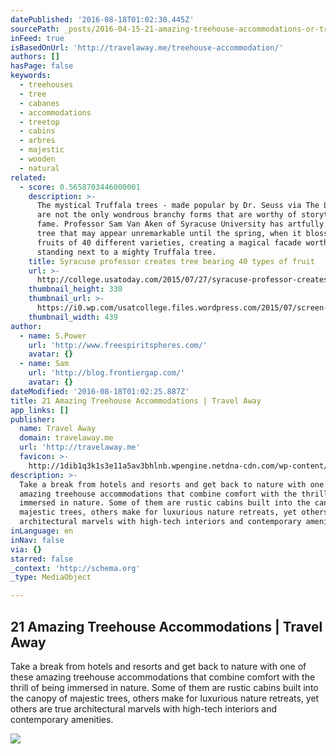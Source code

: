 ```yaml
---
datePublished: '2016-08-18T01:02:30.445Z'
sourcePath: _posts/2016-04-15-21-amazing-treehouse-accommodations-or-travel-away.md
inFeed: true
isBasedOnUrl: 'http://travelaway.me/treehouse-accommodation/'
authors: []
hasPage: false
keywords:
  - treehouses
  - tree
  - cabanes
  - accommodations
  - treetop
  - cabins
  - arbres
  - majestic
  - wooden
  - natural
related:
  - score: 0.5658703446000001
    description: >-
      The mystical Truffala trees - made popular by Dr. Seuss via The Lorax -
      are not the only wondrous branchy forms that are worthy of storytelling
      fame. Professor Sam Van Aken of Syracuse University has artfully grafted a
      tree that may appear unremarkable until the spring, when it blossoms with
      fruits of 40 different varieties, creating a magical facade worthy of
      standing next to a mighty Truffala tree.
    title: Syracuse professor creates tree bearing 40 types of fruit
    url: >-
      http://college.usatoday.com/2015/07/27/syracuse-professor-creates-fruit-tree/
    thumbnail_height: 330
    thumbnail_url: >-
      https://i0.wp.com/usatcollege.files.wordpress.com/2015/07/screen-shot-2015-07-27-at-8-48-22-am.jpg?fit=440%2C330&ssl=1
    thumbnail_width: 439
author:
  - name: S.Power
    url: 'http://www.freespiritspheres.com/'
    avatar: {}
  - name: Sam
    url: 'http://blog.frontiergap.com/'
    avatar: {}
dateModified: '2016-08-18T01:02:25.887Z'
title: 21 Amazing Treehouse Accommodations | Travel Away
app_links: []
publisher:
  name: Travel Away
  domain: travelaway.me
  url: 'http://travelaway.me'
  favicon: >-
    http://1dib1q3k1s3e11a5av3bhlnb.wpengine.netdna-cdn.com/wp-content/uploads/2016/01/cropped-newfavta-192x192.png
description: >-
  Take a break from hotels and resorts and get back to nature with one of these
  amazing treehouse accommodations that combine comfort with the thrill of being
  immersed in nature. Some of them are rustic cabins built into the canopy of
  majestic trees, others make for luxurious nature retreats, yet others are true
  architectural marvels with high-tech interiors and contemporary amenities.
inLanguage: en
inNav: false
via: {}
starred: false
_context: 'http://schema.org'
_type: MediaObject

---
```

<article style=""><h1>21 Amazing Treehouse Accommodations | Travel Away</h1><p>Take a break from hotels and resorts and get back to nature with one of these amazing treehouse accommodations that combine comfort with the thrill of being immersed in nature. Some of them are rustic cabins built into the canopy of majestic trees, others make for luxurious nature retreats, yet others are true architectural marvels with high-tech interiors and contemporary amenities.</p><img src="https://s3-us-west-2.amazonaws.com/the-grid-img/p/a466188a960a8d15b57a00e159bf3791ecaa3529.jpg" /></article>